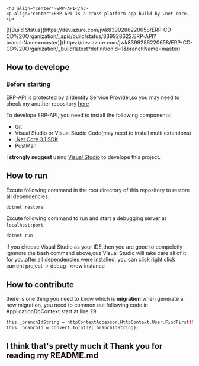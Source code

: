 <p align="center">
    
    <h3 align="center">ERP-API</h3>
    <p align="center">ERP-API is a cross-platform app build by .net core.<p>
</p>
[![Build Status](https://dev.azure.com/jwk8399286220658/ERP-CD-CD%20Organization/_apis/build/status/839928622.ERP-API?branchName=master)](https://dev.azure.com/jwk8399286220658/ERP-CD-CD%20Organization/_build/latest?definitionId=1&branchName=master)

## How to develope
### Before starting
ERP-API is protected by a Identity Service Provider,so you may need to check my another repository  [here](https://github.com/zlzforever/IdentityServer4.Admin)

To develope ERP-API, you need to install the following components:

* Git
* Visual Studio or Visual Studio Code(may need to install multi extentions) 
* [.Net Core 3.1 SDK](https://dotnet.microsoft.com/download/dotnet-core/thank-you/sdk-3.1.301-windows-x64-installer)
* PostMan

I **strongly suggest** using [Visual Studio](https://visualstudio.microsoft.com/) to develope this project.
## How to run
Excute following command in the root directory of this repository to restore all dependencies.

```bash
dotnet restore
```
Excute following command to run and start a debugging server at `localhost:port`.

```bash
dotnet run
```
if you choose Visual Studio as your IDE,then you are good to compeletly igmnore  the bash command above,cuz Visual Studio will take care
all of it for you.after all dependencies were installed, you can click right click current project -> debug ->new instance
## How to contribute
there is one thing you need to know which is  **migration**
when generate a new migration, you need to common out following code in ApplicationDbContext start at line 29
```bash
this._branchIdString = httpContextAccessor.HttpContext.User.FindFirst(CustomizedClaims.BranchId).Value;
this._branchId = Convert.ToInt32(_branchIdString);
```
## I think that's pretty much it  Thank you for reading my README.md

